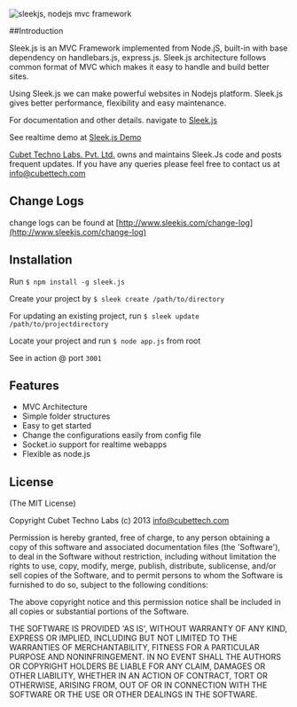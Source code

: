 ![sleekjs, nodejs mvc framework](http://www.sleekjs.com/wp-content/themes/easy-docs/img/logo.png)

##Introduction

Sleek.js is an MVC Framework implemented from Node.jS, built-in with base dependency on handlebars.js, express.js. Sleek.js architecture follows common format of MVC which makes it easy to handle and build better sites.

Using Sleek.js we can make powerful websites in Nodejs platform. Sleek.js gives better performance, flexibility and easy maintenance.

For documentation and other details. navigate to [Sleek.js](http://www.sleekjs.com)

See realtime demo at [Sleek.js Demo](http://demo.sleekjs.com)

[Cubet Techno Labs. Pvt. Ltd.](http://www.cubettech.com) owns and maintains Sleek.Js code and posts frequent updates. If you have any queries please feel free to contact us at <info@cubettech.com>

## Change Logs

change logs can be found at [http://www.sleekjs.com/change-log](http://www.sleekjs.com/change-log) 

## Installation

Run 
`$ npm install -g sleek.js`

Create your project by
`$ sleek create /path/to/directory`

For updating an existing project, run
`$ sleek update /path/to/projectdirectory`

Locate your project and run `$ node app.js` from root 

See in action @ port `3001`

## Features

  * MVC Architecture
  * Simple folder structures
  * Easy to get started
  * Change the configurations easily from config file
  * Socket.io support for realtime webapps
  * Flexible as node.js

## License

(The MIT License)

Copyright Cubet Techno Labs (c) 2013  <info@cubettech.com>

Permission is hereby granted, free of charge, to any person obtaining
a copy of this software and associated documentation files (the
'Software'), to deal in the Software without restriction, including
without limitation the rights to use, copy, modify, merge, publish,
distribute, sublicense, and/or sell copies of the Software, and to
permit persons to whom the Software is furnished to do so, subject to
the following conditions:

The above copyright notice and this permission notice shall be
included in all copies or substantial portions of the Software.

THE SOFTWARE IS PROVIDED 'AS IS', WITHOUT WARRANTY OF ANY KIND,
EXPRESS OR IMPLIED, INCLUDING BUT NOT LIMITED TO THE WARRANTIES OF
MERCHANTABILITY, FITNESS FOR A PARTICULAR PURPOSE AND NONINFRINGEMENT.
IN NO EVENT SHALL THE AUTHORS OR COPYRIGHT HOLDERS BE LIABLE FOR ANY
CLAIM, DAMAGES OR OTHER LIABILITY, WHETHER IN AN ACTION OF CONTRACT,
TORT OR OTHERWISE, ARISING FROM, OUT OF OR IN CONNECTION WITH THE
SOFTWARE OR THE USE OR OTHER DEALINGS IN THE SOFTWARE.
